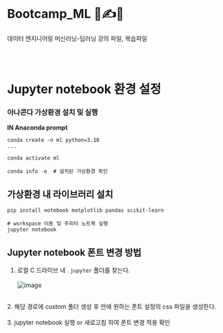 # Bootcamp_ML  🦾✍💪
 데이터 엔지니어링 머신러닝-딥러닝 강의 파일, 복습파일

<br><br>
# Jupyter notebook 환경 설정
### 아나콘다 가상환경 설치 및 실행
**IN Anaconda prompt**
```
conda create -n ml python=3.10
...

conda activate ml

conda info -e  # 설치된 가상환경 확인
```

## 가상환경 내 라이브러리 설치
```
pip install notebook matplotlib pandas scikit-learn

# workspace 이동 및 주피터 노트북 실행
jupyter notebook
```



## Jupyter notebook 폰트 변경 방법

1. 로컬 C 드라이브 내 `.jupyter` 폴더를 찾는다.<br><br>
![image](https://github.com/aaingyunii/230629_ML_01/assets/31847834/d1f2de98-5c92-4e74-97bd-20289a65c1bd)
<br>
2. 해당 경로에 custom 폴더 생성 후 안에 원하는 폰트 설정의 css 파일을 생성한다.<br><br>
3. jupyter notebook 실행 or 새로고침 하여 폰트 변경 적용 확인
